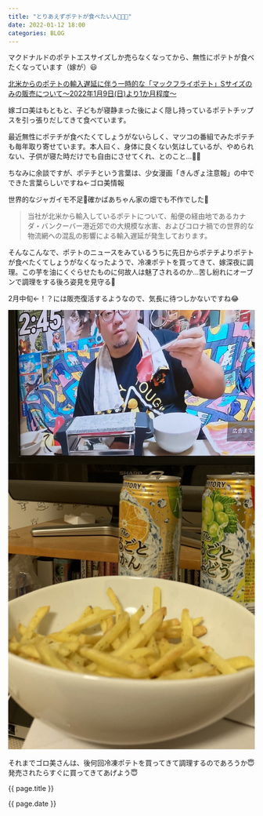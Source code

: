 ```yaml
---
title: "とりあえずポテトが食べたい人🍟🍟🍟"
date: 2022-01-12 18:00
categories: BLOG
---  
```

<p>マクドナルドのポテトエスサイズしか売らなくなってから、無性にポテトが食べたくなっています（嫁が）😃</p>



[北米からのポテトの輸入遅延に伴う一時的な「マックフライポテト」Sサイズのみの販売について～2022年1月9日(日)より1か月程度～](https://www.mcdonalds.co.jp/company/news/2022/0107a/)

<p>嫁ゴロ美はもともと、子どもが寝静まった後によく隠し持っているポテトチップスを引っ張りだしてきて食べています。</p>
<p>最近無性にポテチが食べたくてしょうがないらしく、マツコの番組でみたポテチも毎年取り寄せています。本人曰く、身体に良くない気はしているが、やめられない、子供が寝た時だけでも自由にさせてくれ、とのこと…🤔🍟</p>

<p>ちなみに余談ですが、ポテチという言葉は、少女漫画「きんぎょ注意報」の中でできた言葉らしいですね←ゴロ美情報</p>

<p>世界的なジャガイモ不足🥔確かばあちゃん家の畑でも不作でした🥔</p>
<p>

> 当社が北米から輸入しているポテトについて、船便の経由地であるカナダ・バンクーバー港近郊での大規模な水害、およびコロナ禍での世界的な物流網への混乱の影響による輸入遅延が発生しております。

<p>そんなこんなで、ポテトのニュースをみているうちに先日からポテチよりポテトが食べたくてしょうがなくなったようで、冷凍ポテトを買ってきて、嫁深夜に調理。この芋を油にくぐらせたものに何故人は魅了されるのか…苦し紛れにオーブンで調理をする後ろ姿見を見守る🍟</p>

</p>
<p>2月中旬←！？には販売復活するようなので、気長に待つしかないですね😂</p>

![ポテト](/assets/images/20220112-potato.jpeg)

<p>それまでゴロ美さんは、後何回冷凍ポテトを買ってきて調理するのであろうか😇発売されたらすぐに買ってきてあげよう😇</p>
<p>{{ page.title }}</p>
<p>{{ page.date }}</p>